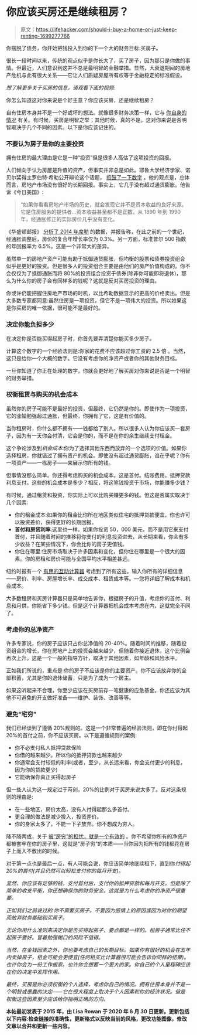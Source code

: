 # 你应该买房还是继续租房？

> 原文：<https://lifehacker.com/should-i-buy-a-home-or-just-keep-renting-1699277766>

你摆脱了债务，你开始把钱投入到你的下一个大的财务目标:买房子。



很长一段时间以来，传统的观点似乎是你长大了，买了房子，因为那只是你做的事情。但最近，人们意识到这并不总是最明智的金融举措。显然，大衰退期间的房地产危机与此有很大关系——它让人们质疑房屋所有权等于金融稳定的标准假设。

*想了解更多关于买房的信息，请观看下面的视频:*

你怎么知道这对你来说是个好主意？你应该买房，还是继续租房？

自有住房本身并不是一个好或坏的想法。就像很多财务决策一样，它与 [你自身的情况](https://lifehacker.com/why-the-rent-vs-buy-debate-is-completely-pointless-1773179027) 有关。有时候，买房是明智之举；其他时候，真的不是。这对你来说是否明智取决于几个不同的因素。以下是你应该记住的。

### **不要认为房子是你的主要投资**

拥有住房的最大理由是它是一种“投资”但是很多人高估了这项投资的回报。

人们倾向于认为房屋是升值的资产，但事实并非总是如此。耶鲁大学经济学家、诺贝尔奖得主罗伯特·希勒公开辩论这个话题， [捣鼓了一下数字](http://www.econ.yale.edu/~shiller/data.htm) 。他的观点是，总体而言，房地产市场没有很好的长期回报。事实上，它几乎没有超过通货膨胀。他告诉《今日美国》:

> “如果你看看房地产市场的历史，就会发现它并不是资本收益的良好来源。它是住房服务的提供者...资本收益甚至都不是正数。从 1890 年到 1990 年，经通胀修正的实际房价几乎没有变化。

《华盛顿邮报》 [分析了 2014 年席勒](http://www.washingtonpost.com/opinions/catherine-rampell-americans-think-owning-a-home-is-better-for-them-than-it-is/2014/04/21/5e9f4dd2-c979-11e3-93eb-6c0037dde2ad_story.html) 的数据，并报告称，在此之前的一个世纪，经通胀调整后，房价的复合年增长率仅为 0.3%。另一方面，标准普尔 500 指数的年回报率为 6.5%。这是一个非常大的差异。

虽然单一的房地产资产可能有助于抵御通货膨胀，但均衡的股票和债券投资组合 似乎是更好的投资。但是很多人的投资组合主要是由他们的房产价值构成的。你不会仅仅为了抵御通胀而将 80%的投资组合投资于债券(除非你可能即将退休)，那么为什么你的房子会有同样多的钱呢？这就是反对买房投资的理由。

你或许仍能把握住房地产市场的时机，以比希勒数据显示的更高的价格卖出。但是大多数专家都同意:虽然住房是一项投资，但它不是一项伟大的投资。所以如果这是你买房的唯一依据，很可能不是最好的。

### **决定你能负担多少**

在决定你是否能买得起房子时，你首先要弄清楚你能买多少房子。

计算这个数字的一个经验法则是:你家的花费不应该超过你工资的 2.5 倍 。当然，这只是给你一个大概的数字。它没有考虑你的净资产或者你的其他财务目标。

一旦你知道了你正在处理的数字，你就会更好地了解买房对你来说是否是一个明智的财务举措。

### **权衡租赁与购买的机会成本**

虽然你的房子可能不是最好的投资，但最终，它仍然是你的。即使作为一项投资，它的涨幅勉强超过通胀，但最终，你拥有了它，这是有价值的。

当你租房时，你什么都不拥有——钱都给了别人。所以很多人认为你应该买一套房子，因为有一天你会付清，它会是你的，而不是在你的余生继续支付租金。

这个争论涉及到*机会成本*:你为了选择其他东西而放弃的一个选项的价值。如果你选择租房，你就错过了拥有资产的机会。即使没有超过通货膨胀，谁在乎呢？你有一项资产——一栋房子——来展示你所有的钱。

但事情没那么简单。你还得考虑购买的机会成本。这是首付。结账费用。抵押贷款利息支付。这些的机会成本是多少？相反，将这笔钱投资于市场，你能赚多少钱？

有时候，通过租赁和投资，你实际上可以比购买赚更多的钱。但这是否属实取决于几个因素:

*   你的租金成本:如果你的租金比你所在地区类似住宅的抵押贷款便宜，你也许可以投资差价，获得更好的长期回报。
*   **首付和房贷利率**:这里也一样。如果你投资 50，000 美元，而不是用它来支付首付，并且随着时间的推移将你支付的利息投资进去，从长期来看，你会有多少收益？在某些情况下，你会比你的房子更值钱。
*   你住在哪里:住房市场取决于许多因素和变化，但你住在哪里是一个很大的因素。你的房租和房价可能与全国平均水平相差甚远。

纽约时报有一个 [有用的互动计算器](http://www.nytimes.com/interactive/2014/upshot/buy-rent-calculator.html?abt=0002&abg=1) 考虑到了所有这些。输入你所有的详细信息——房价、利率、房屋增长率、成交成本、租赁成本等。—您将详细了解成本和机会成本。

大多数租房和买房计算器只是简单地告诉你，根据房子的升值，考虑你的首付、利息和月供，你能省下多少钱。但是这个计算器把机会成本考虑在内，这就完全不同了。

### **考虑你的总净资产**

许多专家说，你的房子应该只占你总净值的 20-40%。随着时间的推移，随着投资组合的增长，你在房地产上的投资会越来越少，但随着你接近退休，这个比例会再次上升。这是一个一般的指导方针，取决于其他因素，如年龄和风险水平。

正如我们所说的，重点是:你的房子不应该是你的主要资产。你不应该放弃你的全部积蓄，尤其是你的退休储蓄，只是为了成为一个房主。

如果这听起来不合理，你至少应该在买房前存一笔健康的应急基金。你还应该为其他不可避免的开支做好准备——维护、装饰、改善等等。

### **避免“宅穷”**

我们已经谈到了遵循 20%规则的。这是一个非常普遍的经验法则，即在你付得起 20%的首付之前，你不应该买房。以下是遵循规则的案例:

*   你不必支付私人抵押贷款保险
*   你借的越来越少，所以你的抵押贷款也越来越少
*   你通常会支付较低的利率(或者，至少，从长远来看，你会支付更少的利息，因为你的贷款更少)
*   它能确保你真正买得起房子

但一些人认为这一规定过于苛刻，20%的比例对于买房来说太多了。反对这条规则的理由是:

*   在一些地区，房价太高，没有人付得起那么多首付。
*   更合理的做法是减少投入，投资差价。
*   你的身家太多了，不能一下子放弃。你不想成为穷人。

降不降两成，关于 [被“房穷”的担忧，就是一个有效的](http://lifehacker.com/how-being-house-poor-happens-and-how-to-avoid-it-1606079501) 。你不希望你所有的净资产都被套牢在你的房子里，这就是“房子穷”的本质——当你因为把所有的钱都花在房子上而入不敷出的时候。



对于第一点也是最后一点，有人可能会说，你应该简单地继续租下，直到你*付得起 20%的首付(并且仍然可以轻松支付你的每月开支)。*

*显然，你应该有足够的钱，支付首付后，支付你的抵押贷款和每月开支。但是除了简单的收支平衡，你还想确保你的财务安全。这就是为什么考虑你的净资产很重要。*

*正如我们之前说过的:你不需要买房子。不要因为感情上的原因或因为对你的期望而放弃财务基础和买房子。*

*无论你用什么准则来决定你是否买得起房子，要点都是一样的。租房子通常比住不起房子要好。冒着勉强糊口的风险不值得。*

*当然，在金钱因素之外，你也要考虑自己的长期目标。如果你有很好的机会在五年内卖掉房子，租金可能会更便宜(任何租买比计算器很可能会告诉你同样的结果)。也许你会为一份工作搬家。也许你会想要一个更大的家。你自己的个人里程碑应该在你的决定中发挥作用。*

*最终，买房是你必须权衡的个人选择，考虑你自己的情况。拥有住房本身并不是一个明智或愚蠢的决定——它在很大程度上取决于个人因素和你的经济状况。但是权衡这些因素至少应该给你指明正确的方向。*

**本帖最初发表于 2015 年，由 Lisa Rowan 于 2020 年 6 月 30 日更新。更新包括以下内容:检查链接的准确性，更新格式以反映当前的风格，更改功能图像，修改文章以合并和更新一些内容。**